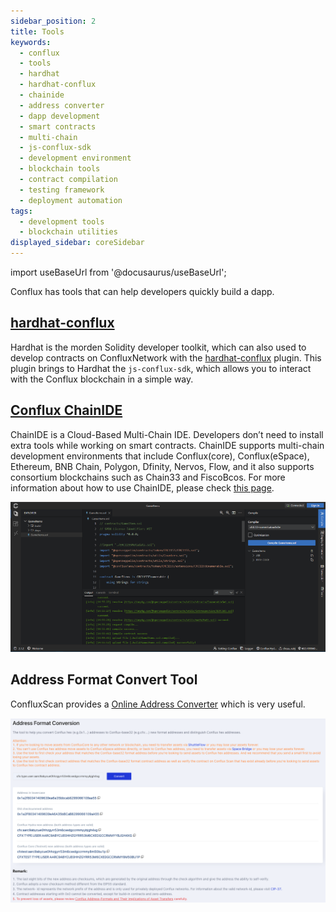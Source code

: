 ```yaml
---
sidebar_position: 2
title: Tools
keywords:
  - conflux
  - tools
  - hardhat
  - hardhat-conflux
  - chainide
  - address converter
  - dapp development
  - smart contracts
  - multi-chain
  - js-conflux-sdk
  - development environment
  - blockchain tools
  - contract compilation
  - testing framework
  - deployment automation
tags:
  - development tools
  - blockchain utilities
displayed_sidebar: coreSidebar
---
```


import useBaseUrl from '@docusaurus/useBaseUrl';

Conflux has tools that can help developers quickly build a dapp.

## [hardhat-conflux](https://github.com/conflux-chain/hardhat-conflux)

Hardhat is the morden Solidity developer toolkit, which can also used to develop contracts on ConfluxNetwork with the [hardhat-conflux](https://github.com/conflux-chain/hardhat-conflux) plugin. This plugin brings to Hardhat the `js-conflux-sdk`, which allows you to interact with the Conflux blockchain in a simple way.

## [Conflux ChainIDE](https://chainide.com/s/createTempProject/conflux)

ChainIDE is a Cloud-Based Multi-Chain IDE. Developers don’t need to install extra tools while working on smart contracts. ChainIDE supports multi-chain development environments that include Conflux(core), Conflux(eSpace), Ethereum, BNB Chain, Polygon, Dfinity, Nervos, Flow, and it also supports consortium blockchains such as Chain33 and FiscoBcos. For more information about how to use ChainIDE, please check [this page](https://chainide.gitbook.io/chainide-english-1/ethereum-ide-1/4.-conflux-ide).

![Chainide](../image/chainide.png)

## Address Format Convert Tool

ConfluxScan provides a [Online Address Converter](https://www.confluxscan.io/address-converter) which is very useful.

![](../../core-space-basics/img/scan-address-converter.png)
